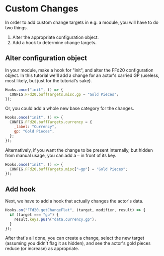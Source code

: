 # Custom Changes

In order to add custom change targets in e.g. a module, you will have to do two things.

1. Alter the appropriate configuration object.
2. Add a hook to determine change targets.

## Alter configuration object

In your module, make a hook for "init", and alter the FFd20 configuration object. In this tutorial we'll add a change for an actor's carried GP (useless, most likely, but just for the tutorial's sake).

```js
Hooks.once("init", () => {
  CONFIG.FFd20.buffTargets.misc.gp = "Gold Pieces";
});
```

Or, you could add a whole new base category for the changes.

```js
Hooks.once("init", () => {
  CONFIG.FFd20.buffTargets.currency = {
    _label: "Currency",
    gp: "Gold Pieces",
  };
});
```

Alternatively, if you want the change to be present internally, but hidden from manual usage, you can add a `~` in front of its key.

```js
Hooks.once("init", () => {
  CONFIG.FFd20.buffTargets.misc["~gp"] = "Gold Pieces";
});
```

## Add hook

Next, we have to add a hook that actually changes the actor's data.

```js
Hooks.on("FFd20.getChangeFlat", (target, modifier, result) => {
  if (target === "gp") {
    result.keys.push("data.currency.gp");
  }
});
```

After that's all done, you can create a change, select the new target (assuming you didn't flag it as hidden), and see the actor's gold pieces reduce (or increase) as appropriate.
